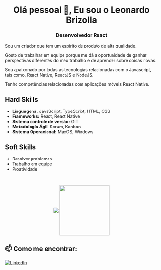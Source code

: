 <h1 align="center">Olá pessoal 👋, Eu sou o Leonardo Brizolla</h1>
<h3 align="center">Desenvolvedor React</h3>
<p align="left">
Sou um criador que tem um espírito de produto de alta qualidade.

Gosto de trabalhar em equipe porque me dá a oportunidade de ganhar perspectivas diferentes do meu trabalho e de aprender sobre coisas novas.

Sou apaixonado por todas as tecnologias relacionadas com o Javascript, tais como, React Native, ReactJS e NodeJS.

Tenho competências relacionadas com aplicações móveis React Native.
</p>


## Hard Skills

- **Linguagens:** JavaScript, TypeScript, HTML, CSS
- **Frameworks:** React, React Native
- **Sistema controle de versão:** GIT
- **Metodología Ágil:** Scrum, Kanban
- **Sistema Operacional:** MacOS, Windows

## Soft Skills

- Resolver problemas
- Trabalho em equipe
- Proatividade

<br/>

<p align="center">
   <img
      align="center"
      src="https://github-readme-stats.vercel.app/api/top-langs/?username=LeonardoBrizolla&layout=compact&theme=tokyonight"
    />
  <img   
      align="center"
      height="165" 
       src="https://github-readme-stats.vercel.app/api?username=LeonardoBrizolla&show_icons=true&theme=tokyonight"
    />
</p>

## 📫 Como me encontrar:
[![LinkedIn](https://img.shields.io/badge/-LINKEDIN-blue?style=for-the-badge&logo=linkedin)](https://www.linkedin.com/in/leonardo-brizolla/?locale=pt_BR/)
